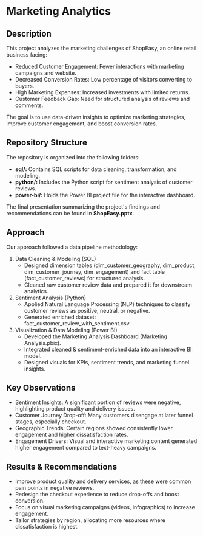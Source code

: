 # Marketing Analytics
<h2>Description</h2>
This project analyzes the marketing challenges of ShopEasy, an online retail business facing:

- Reduced Customer Engagement: Fewer interactions with marketing campaigns and website.
- Decreased Conversion Rates: Low percentage of visitors converting to buyers.
- High Marketing Expenses: Increased investments with limited returns.
- Customer Feedback Gap: Need for structured analysis of reviews and comments.

The goal is to use data-driven insights to optimize marketing strategies, improve customer engagement, and boost conversion rates.
<br />

<h2>Repository Structure</h2>
The repository is organized into the following folders:
<ul>
    <li><b>sql/:</b> Contains SQL scripts for data cleaning, transformation, and modeling.</li>
    <li><b>python/:</b> Includes the Python script for sentiment analysis of customer reviews.</li>
    <li><b>power-bi/:</b> Holds the Power BI project file for the interactive dashboard.</li>
</ul>
The final presentation summarizing the project's findings and recommendations can be found in <b>ShopEasy.pptx</b>.

<h2>Approach</h2>
Our approach followed a data pipeline methodology:

1. Data Cleaning & Modeling (SQL)
   - Designed dimension tables (dim_customer_geography, dim_product, dim_customer_journey, dim_engagement) and fact table (fact_customer_reviews) for structured analysis.
   - Cleaned raw customer review data and prepared it for downstream analytics.
2. Sentiment Analysis (Python)
   - Applied Natural Language Processing (NLP) techniques to classify customer reviews as positive, neutral, or negative.
   - Generated enriched dataset: fact_customer_review_with_sentiment.csv.
3. Visualization & Data Modeling (Power BI)
   - Developed the Marketing Analysis Dashboard (Marketing Analysis.pbix).
   - Integrated cleaned & sentiment-enriched data into an interactive BI model.
   - Designed visuals for KPIs, sentiment trends, and marketing funnel insights.

<h2>Key Observations</h2>

- Sentiment Insights: A significant portion of reviews were negative, highlighting product quality and delivery issues.
- Customer Journey Drop-off: Many customers disengage at later funnel stages, especially checkout.
- Geographic Trends: Certain regions showed consistently lower engagement and higher dissatisfaction rates.
- Engagement Drivers: Visual and interactive marketing content generated higher engagement compared to text-heavy campaigns.

<h2>Results & Recommendations</h2>

- Improve product quality and delivery services, as these were common pain points in negative reviews.
- Redesign the checkout experience to reduce drop-offs and boost conversion.
- Focus on visual marketing campaigns (videos, infographics) to increase engagement.
- Tailor strategies by region, allocating more resources where dissatisfaction is highest.
